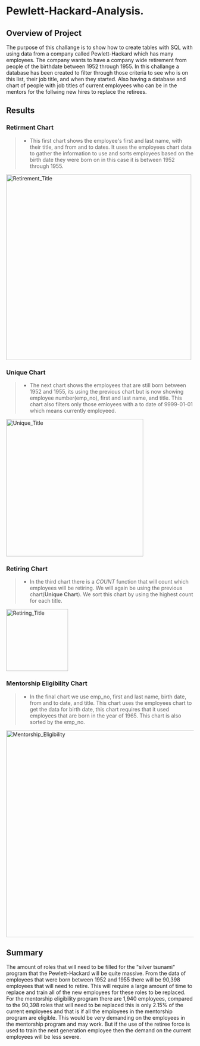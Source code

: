 # Pewlett-Hackard-Analysis.

## Overview of Project
 The purpose of this challange is to show how to create tables with SQL with using data from a company called Pewlett-Hackard which has many employees. The company wants to have a company wide retirement from people of the birthdate between 1952 through 1955. In this challange a database has been created to filter through those criteria to see who is on this list, their job title, and when they started. Also having a database and chart of people with job titles of current employees who can be in the mentors for the follwing new hires to replace the retirees.
## Results
### Retirment Chart
> - This first chart shows the employee's first and last name, with their title, and from and to dates. It uses the employees chart data to gather the information to use and sorts employees based on the birth date they were born on in this case it is between 1952 through 1955.
<img width="497" alt="Retirement_Title" src="https://user-images.githubusercontent.com/97326526/163705965-d53ea1d1-b3d8-4123-8ffe-dd572449cba9.PNG">

### Unique Chart
> - The next chart shows the employees that are still born between 1952 and 1955, its using the previous chart but is now showing employee number(emp_no), first and last name, and title. This chart also filters only those emloyees with a to date of 9999-01-01 which means currently employeed.
<img width="368" alt="Unique_Title" src="https://user-images.githubusercontent.com/97326526/163706321-70f03c3e-6259-4739-b9d3-c7fc67528e4f.PNG">

### Retiring Chart
> - In the third chart there is a *COUNT* function that will count which employees will be retiring. We will again be using the previous chart(**Unique Chart**). We sort this chart by using the highest count for each title.
<img width="166" alt="Retiring_Title" src="https://user-images.githubusercontent.com/97326526/163706599-bd32f0fc-673a-4158-872d-41138f86f645.PNG">

### Mentorship Eligibility Chart
> - In the final chart we use emp_no, first and last name, birth date, from and to date, and title. This chart uses the employees chart to get the data for birth date, this chart requires that it used employees that are born in the year of 1965. This chart is also sorted by the emp_no.
<img width="554" alt="Mentorship_Eligibility" src="https://user-images.githubusercontent.com/97326526/163706929-0e186a28-3b59-47f7-bc2a-354282685d63.PNG">

## Summary
  The amount of roles that will need to be filled for the "silver tsunami" program that the Pewlett-Hackard will be quite massive. From the data of employees that were born between 1952 and 1955 there will be 90,398 employees that will need to retire. This will require a large amount of time to replace and train all of the new employees for these roles to be replaced. For the mentorship eligibility program there are 1,940 employees, compared to the 90,398 roles that will need to be replaced this is only 2.15% of the current employees and that is if all the employees in the mentorship program are eligible. This would be very demanding on the employees in the mentorship program and may work. But if the use of the retiree force is used to train the next generation employee then the demand on the current employees will be less severe.
